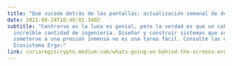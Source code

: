 ```yaml
---
title: "Qué sucede detrás de las pantallas: actualización semanal de desarrolladores de Ergo 22 de septiembre"
date: 2021-09-24T18:49:01.340Z
subtitle: "Centrarse en la luna es genial, pero la verdad es que un cohete requiere
  increíble cantidad de ingeniería. Diseñar y construir sistemas que sean capaces de
  someterse a una presión inmensa no es una tarea fácil. Consulte las últimas actualizaciones en
  Ecosistema Ergo:"
link: curiaregiscrypto.medium.com/whats-going-on-behind-the-screens-ergo-weekly-dev-update-september-22nd-305222254967
---
```

